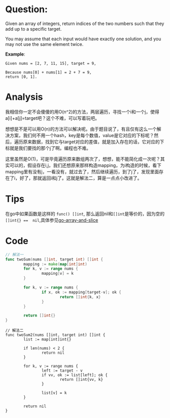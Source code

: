 # Question:

Given an array of integers, return indices of the two numbers such that they add up to a specific target.

You may assume that each input would have exactly one solution, and you may not use the same element twice.

**Example**:
```
Given nums = [2, 7, 11, 15], target = 9,

Because nums[0] + nums[1] = 2 + 7 = 9,
return [0, 1].
```

# Analysis

我相信你一定不会傻傻的用O(n^2)的方法，两层遍历，寻找一个i和一个j，使得a[i]+a[j]=target吧？这个不难，可以写着玩吧。

想想是不是可以用O(n)的方法可以解决呢。由于题目说了，有且仅有这么一个解决方案，我们何不用一个hash，key是每个数值，value是它对应的下标呢？然后，遍历原来数据，找到它与target对应的差值，就是加入存在的话，它对应的下标就是我们要找的那个j了啊。编程也不难。

这里虽然是O(1)，可是毕竟遍历原来数组两次了，想想，能不能简化成一次呢？其实可以的，假设存在i,j，我们还想原来那样构造mapping，为i构造的时候，看下mapping里有没有j，一看没有，就过去了，然后继续遍历，到了j了，发现里面存在了i，好了，那就返回i和j了。这就是解法二，算是一点点小改进了。

# Tips

在go中如果函数是这样的 `func() []int`, 那么返回nil和`[]int`是等价的，因为空的`[]int{} ==  nil`,具体参见[go-array-and-slice](https://github.com/lylex/lylex.github.io/blob/master/2019/01/03/go-array-and-slice/index.html)

# Code

```go
// 解法一
func twoSum(nums []int, target int) []int {
        mapping := make(map[int]int)
        for k, v := range nums {
                mapping[v] = k
        }

        for k, v := range nums {
                if x, ok := mapping[target-v]; ok {
                        return []int{k, x}
                }
        }

        return []int{}
}
```

```
// 解法二
func twoSum2(nums []int, target int) []int {
        list := map[int]int{}

        if len(nums) < 2 {
                return nil
        }

        for k, v := range nums {
                left := target - v
                if vv, ok := list[left]; ok {
                        return []int{vv, k}
                }

                list[v] = k
        }

        return nil
}
```
